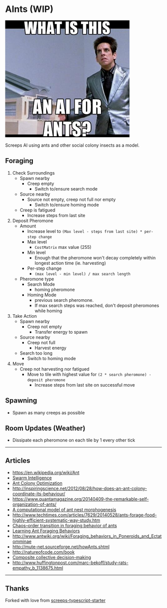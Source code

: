 # AInts (WIP)

![](image.png)

Screeps AI using ants and other social colony insects as a model.

## Foraging

1. Check Surroundings
    - Spawn nearby
      - Creep empty
        - Switch to/ensure search mode
    - Source nearby
      - Source not empty, creep not full nor empty
        - Switch to/ensure homing mode
    - Creep is fatigued
      - Increase steps from last site
2. Deposit Pheromone
    - Amount
      - Increase level to `(Max level - steps from last site) * per-step change`
      - Max level
        - `CostMatrix` max value (255)
      - Min level
        - Enough that the pheromone won't decay completely within longest action time (ie. harvesting)
      - Per-step change
        - `(max level - min level) / max search length`
    - Pheromone type
      - Search Mode
        - homing pheromone
      - Homing Mode
        - previous search pheromone.
        - If max search steps was reached, don't deposit pheromones while homing
3. Take Action
    - Spawn nearby
      - Creep not empty
        - Transfer energy to spawn
    - Source nearby
      - Creep not full
        - Harvest energy
    - Search too long
      - Switch to homing mode
4. Move
    - Creep not harvesting nor fatigued
      - Move to tile with highest value for `(2 * search pheromone) - deposit pheromone`
        - Increase steps from last site on successful move


## Spawning

- Spawn as many creeps as possible

## Room Updates (Weather)

- Dissipate each pheromone on each tile by 1 every other tick

---

## Articles

- https://en.wikipedia.org/wiki/Ant
- [Swarm Intelligence](https://en.wikipedia.org/wiki/Swarm_intelligence)
- [Ant Colony Optimization](https://en.wikipedia.org/wiki/Ant_colony_optimization_algorithms)
- http://inspiringscience.net/2012/08/28/how-does-an-ant-colony-coordinate-its-behaviour/
- https://www.quantamagazine.org/20140409-the-remarkable-self-organization-of-ants/
- [A computational model of ant nest morphogenesis](https://mitpress.mit.edu/sites/default/files/titles/alife/0262297140chap61.pdf)
- http://www.techtimes.com/articles/7629/20140528/ants-forage-food-highly-efficient-systematic-way-study.htm
- [Chaos–order transition in foraging behavior of ants](https://www.ncbi.nlm.nih.gov/pmc/articles/PMC4060675/)
- [Learning Ant Foraging Behaviors](https://cs.gmu.edu/~eclab/papers/panait04learning.pdf)
- http://www.antwiki.org/wiki/Foraging_behaviors_in_Poneroids_and_Ectatomminae
- http://mute-net.sourceforge.net/howAnts.shtml
- http://natureofcode.com/book
- [Composite collective decision-making](https://www.ncbi.nlm.nih.gov/pmc/articles/PMC4590433/)
- http://www.huffingtonpost.com/marc-bekoff/study-rats-empathy_b_1138675.html

---

## Thanks

Forked with love from [screeps-typescript-starter](https://github.com/screepers/screeps-typescript-starter)
